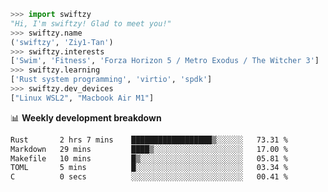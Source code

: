 ```python
>>> import swiftzy
"Hi, I'm swiftzy! Glad to meet you!"
>>> swiftzy.name
('swiftzy', 'Ziy1-Tan')
>>> swiftzy.interests
['Swim', 'Fitness', 'Forza Horizon 5 / Metro Exodus / The Witcher 3']
>>> swiftzy.learning
['Rust system programming', 'virtio', 'spdk']
>>> swiftzy.dev_devices
["Linux WSL2", "Macbook Air M1"]
```
📊 **Weekly development breakdown**
<!--START_SECTION:waka-->

```txt
Rust       2 hrs 7 mins    ██████████████████▒░░░░░░   73.31 %
Markdown   29 mins         ████▒░░░░░░░░░░░░░░░░░░░░   17.00 %
Makefile   10 mins         █▒░░░░░░░░░░░░░░░░░░░░░░░   05.81 %
TOML       5 mins          █░░░░░░░░░░░░░░░░░░░░░░░░   03.34 %
C          0 secs          ░░░░░░░░░░░░░░░░░░░░░░░░░   00.41 %
```

<!--END_SECTION:waka-->
